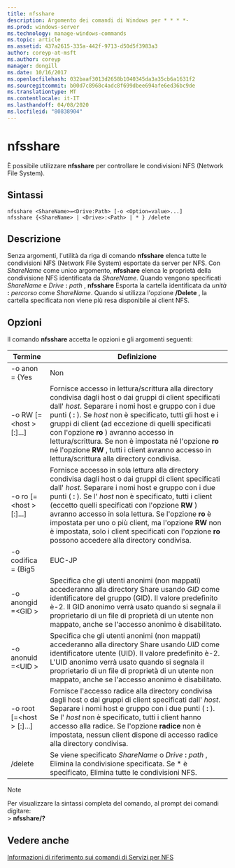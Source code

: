 ```yaml
---
title: nfsshare
description: Argomento dei comandi di Windows per * * * *-
ms.prod: windows-server
ms.technology: manage-windows-commands
ms.topic: article
ms.assetid: 437a2615-335a-442f-9713-d50d5f3983a3
author: coreyp-at-msft
ms.author: coreyp
manager: dongill
ms.date: 10/16/2017
ms.openlocfilehash: 032baaf3013d2658b1040345da3a35cb6a1631f2
ms.sourcegitcommit: b00d7c8968c4adc8f699dbee694afe6ed36bc9de
ms.translationtype: MT
ms.contentlocale: it-IT
ms.lasthandoff: 04/08/2020
ms.locfileid: "80838904"
---
```

# <a name="nfsshare"></a>nfsshare



È possibile utilizzare **nfsshare** per controllare le condivisioni NFS (Network File System).

## <a name="syntax"></a>Sintassi

```
nfsshare <ShareName>=<Drive:Path> [-o <Option=value>...]
nfsshare {<ShareName> | <Drive>:<Path> | * } /delete
```

## <a name="description"></a>Descrizione

Senza argomenti, l'utilità da riga di comando **nfsshare** elenca tutte le condivisioni NFS (Network File System) esportate da server per NFS. Con *ShareName* come unico argomento, **nfsshare** elenca le proprietà della condivisione NFS identificata da *ShareName*. Quando vengono specificati *ShareName* e <em>Drive</em> **:** <em>path</em> , **nfsshare** Esporta la cartella identificata da <em>unità</em> **:** <em>percorso</em> come *ShareName*. Quando si utilizza l'opzione **/Delete** , la cartella specificata non viene più resa disponibile ai client NFS.

## <a name="options"></a>Opzioni

Il comando **nfsshare** accetta le opzioni e gli argomenti seguenti:


|             Termine              |                                                                                                                                                                                                                      Definizione                                                                                                                                                                                                                       |
|-------------------------------|-------------------------------------------------------------------------------------------------------------------------------------------------------------------------------------------------------------------------------------------------------------------------------------------------------------------------------------------------------------------------------------------------------------------------------------------------------|
|         -o anon = {Yes          |                                                                                                                                                                                                                          Non                                                                                                                                                                                                                          |
|  -o RW [=\<host > [:<Host>]...]  |                       Fornisce accesso in lettura/scrittura alla directory condivisa dagli host o dai gruppi di client specificati dall' *host*. Separare i nomi host e gruppo con i due punti ( **:** ). Se *host* non è specificato, tutti gli host e i gruppi di client (ad eccezione di quelli specificati con l'opzione **ro** ) avranno accesso in lettura/scrittura. Se non è impostata né l'opzione **ro** né l'opzione **RW** , tutti i client avranno accesso in lettura/scrittura alla directory condivisa.                       |
|  -o ro [=\<host > [:<Host>]...]  | Fornisce accesso in sola lettura alla directory condivisa dagli host o dai gruppi di client specificati dall' *host*. Separare i nomi host e gruppo con i due punti ( **:** ). Se l' *host* non è specificato, tutti i client (eccetto quelli specificati con l'opzione **RW** ) avranno accesso in sola lettura. Se l'opzione **ro** è impostata per uno o più client, ma l'opzione **RW** non è impostata, solo i client specificati con l'opzione **ro** possono accedere alla directory condivisa. |
|       -o codifica = {Big5       |                                                                                                                                                                                                                        EUC-JP                                                                                                                                                                                                                         |
|       -o anongid =\<GID >       |                                                                                     Specifica che gli utenti anonimi (non mappati) accederanno alla directory Share usando *GID* come identificatore del gruppo (GID). Il valore predefinito è-2. Il GID anonimo verrà usato quando si segnala il proprietario di un file di proprietà di un utente non mappato, anche se l'accesso anonimo è disabilitato.                                                                                      |
|      -o anonuid =\<UID >       |                                                                                      Specifica che gli utenti anonimi (non mappati) accederanno alla directory Share usando *UID* come identificatore utente (UID). Il valore predefinito è-2. L'UID anonimo verrà usato quando si segnala il proprietario di un file di proprietà di un utente non mappato, anche se l'accesso anonimo è disabilitato.                                                                                      |
| -o root [=\<host > [:<Host>]...] |                                                                         Fornisce l'accesso radice alla directory condivisa dagli host o dai gruppi di client specificati dall' *host*. Separare i nomi host e gruppo con i due punti ( **:** ). Se l' *host* non è specificato, tutti i client hanno accesso alla radice. Se l'opzione **radice** non è impostata, nessun client dispone di accesso radice alla directory condivisa.                                                                         |
|            /delete            |                                                                                                                                                       Se viene specificato *ShareName* o <em>Drive</em> **:** <em>path</em> , Elimina la condivisione specificata. Se \* è specificato, Elimina tutte le condivisioni NFS.                                                                                                                                                       |

> [!NOTE]
> Per visualizzare la sintassi completa del comando, al prompt dei comandi digitare:</br>> **nfsshare/?**

## <a name="see-also"></a>Vedere anche

[Informazioni di riferimento sui comandi di Servizi per NFS](services-for-network-file-system-command-reference.md)